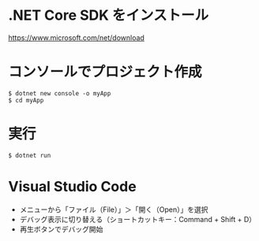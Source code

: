 # .NET Core SDK をインストール
https://www.microsoft.com/net/download

# コンソールでプロジェクト作成

``` Console
$ dotnet new console -o myApp
$ cd myApp
```
# 実行
``` Console
$ dotnet run
```

# Visual Studio Code
- メニューから「ファイル（File）」＞「開く（Open）」を選択
- デバッグ表示に切り替える（ショートカットキー：Command + Shift + D）
- 再生ボタンでデバッグ開始
